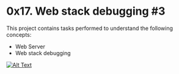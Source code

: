 # 0x17. Web stack debugging #3
This project contains tasks performed to understand the following concepts:
- Web Server
- Web stack debugging

[![Alt Text](https://s3.amazonaws.com/intranet-projects-files/holbertonschool-sysadmin_devops/293/d42WuBh.png)](https://s3.amazonaws.com/intranet-projects-files/holbertonschool-sysadmin_devops/293/d42WuBh.png)
